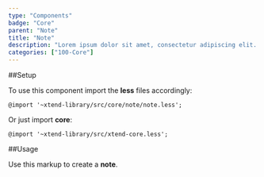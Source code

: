 ```yaml
---
type: "Components"
badge: "Core"
parent: "Note"
title: "Note"
description: "Lorem ipsum dolor sit amet, consectetur adipiscing elit. Nunc tempus laoreet leo sit amet iaculis."
categories: ["100-Core"]
---
```


##Setup

To use this component import the **less** files accordingly:

```less
@import '~xtend-library/src/core/note/note.less';
```

Or just import **core**:

```less
@import '~xtend-library/src/xtend-core.less';
```

##Usage

Use this markup to create a **note**.

<script type="text/plain" class="language-markup">
  <div class="note note--default">
    <!-- content -->
  </div>
</script>
